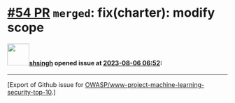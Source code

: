 # [\#54 PR](https://github.com/OWASP/www-project-machine-learning-security-top-10/pull/54) `merged`: fix(charter): modify scope

#### <img src="https://avatars.githubusercontent.com/u/412800?v=4" width="50">[shsingh](https://github.com/shsingh) opened issue at [2023-08-06 06:52](https://github.com/OWASP/www-project-machine-learning-security-top-10/pull/54):






-------------------------------------------------------------------------------



[Export of Github issue for [OWASP/www-project-machine-learning-security-top-10](https://github.com/OWASP/www-project-machine-learning-security-top-10).]
